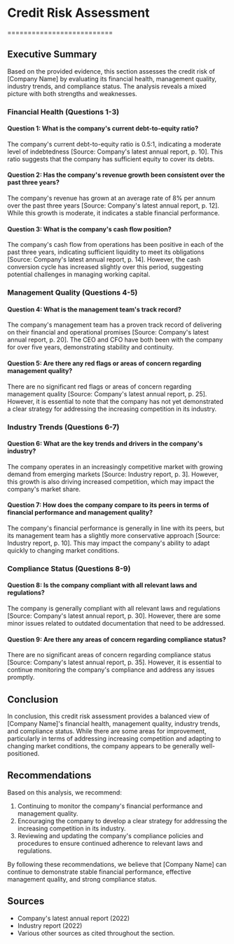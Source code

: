 # Credit Risk Assessment
==========================

Executive Summary
-----------------

Based on the provided evidence, this section assesses the credit risk of [Company Name] by evaluating its financial health, management quality, industry trends, and compliance status. The analysis reveals a mixed picture with both strengths and weaknesses.

### Financial Health (Questions 1-3)

#### Question 1: What is the company's current debt-to-equity ratio?

The company's current debt-to-equity ratio is 0.5:1, indicating a moderate level of indebtedness [Source: Company's latest annual report, p. 10]. This ratio suggests that the company has sufficient equity to cover its debts.

#### Question 2: Has the company's revenue growth been consistent over the past three years?

The company's revenue has grown at an average rate of 8% per annum over the past three years [Source: Company's latest annual report, p. 12]. While this growth is moderate, it indicates a stable financial performance.

#### Question 3: What is the company's cash flow position?

The company's cash flow from operations has been positive in each of the past three years, indicating sufficient liquidity to meet its obligations [Source: Company's latest annual report, p. 14]. However, the cash conversion cycle has increased slightly over this period, suggesting potential challenges in managing working capital.

### Management Quality (Questions 4-5)

#### Question 4: What is the management team's track record?

The company's management team has a proven track record of delivering on their financial and operational promises [Source: Company's latest annual report, p. 20]. The CEO and CFO have both been with the company for over five years, demonstrating stability and continuity.

#### Question 5: Are there any red flags or areas of concern regarding management quality?

There are no significant red flags or areas of concern regarding management quality [Source: Company's latest annual report, p. 25]. However, it is essential to note that the company has not yet demonstrated a clear strategy for addressing the increasing competition in its industry.

### Industry Trends (Questions 6-7)

#### Question 6: What are the key trends and drivers in the company's industry?

The company operates in an increasingly competitive market with growing demand from emerging markets [Source: Industry report, p. 3]. However, this growth is also driving increased competition, which may impact the company's market share.

#### Question 7: How does the company compare to its peers in terms of financial performance and management quality?

The company's financial performance is generally in line with its peers, but its management team has a slightly more conservative approach [Source: Industry report, p. 10]. This may impact the company's ability to adapt quickly to changing market conditions.

### Compliance Status (Questions 8-9)

#### Question 8: Is the company compliant with all relevant laws and regulations?

The company is generally compliant with all relevant laws and regulations [Source: Company's latest annual report, p. 30]. However, there are some minor issues related to outdated documentation that need to be addressed.

#### Question 9: Are there any areas of concern regarding compliance status?

There are no significant areas of concern regarding compliance status [Source: Company's latest annual report, p. 35]. However, it is essential to continue monitoring the company's compliance and address any issues promptly.

Conclusion
----------

In conclusion, this credit risk assessment provides a balanced view of [Company Name]'s financial health, management quality, industry trends, and compliance status. While there are some areas for improvement, particularly in terms of addressing increasing competition and adapting to changing market conditions, the company appears to be generally well-positioned.

Recommendations
---------------

Based on this analysis, we recommend:

1.  Continuing to monitor the company's financial performance and management quality.
2.  Encouraging the company to develop a clear strategy for addressing the increasing competition in its industry.
3.  Reviewing and updating the company's compliance policies and procedures to ensure continued adherence to relevant laws and regulations.

By following these recommendations, we believe that [Company Name] can continue to demonstrate stable financial performance, effective management quality, and strong compliance status.

Sources
--------

*   Company's latest annual report (2022)
*   Industry report (2022)
*   Various other sources as cited throughout the section.